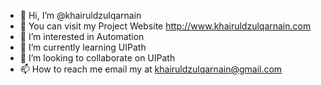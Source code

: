 - 👋 Hi, I’m @khairuldzulqarnain
- 👀 You can visit my Project Website  http://www.khairuldzulqarnain.com
- 👀 I’m interested in Automation
- 🌱 I’m currently learning UIPath
- 💞️ I’m looking to collaborate on UIPath
- 📫 How to reach me email my at khairuldzulqarnain@gmail.com

<!---
khairuldzulqarnain/khairuldzulqarnain is a ✨ special ✨ repository because its `README.md` (this file) appears on your GitHub profile.
You can click the Preview link to take a look at your changes.
--->
